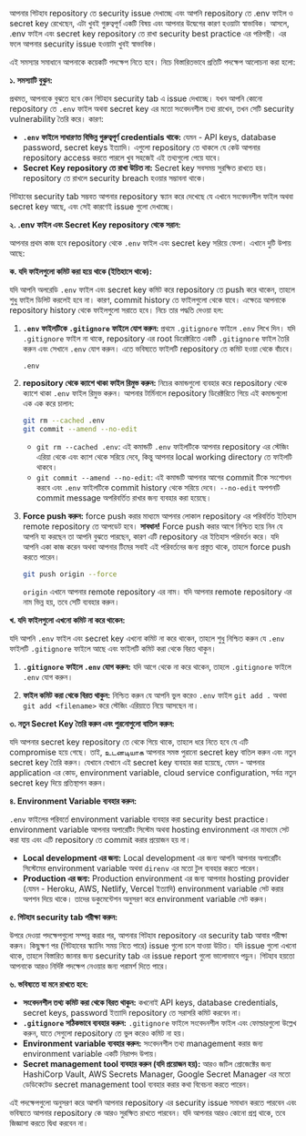 আপনার গিটহাব repository তে security issue দেখাচ্ছে এবং আপনি repository তে .env ফাইল ও secret key রেখেছেন, এটা খুবই গুরুত্বপূর্ণ একটি বিষয় এবং আপনার উদ্বেগের কারণ হওয়াটা স্বাভাবিক।  আসলে, .env ফাইল এবং secret key repository তে রাখা security best practice এর পরিপন্থী। এর ফলে আপনার security issue হওয়াটা খুবই স্বাভাবিক।

এই সমস্যার সমাধানে আপনাকে কয়েকটি পদক্ষেপ নিতে হবে। নিচে বিস্তারিতভাবে প্রতিটি পদক্ষেপ আলোচনা করা হলো:

**১. সমস্যাটি বুঝুন:**

প্রথমত, আপনাকে বুঝতে হবে কেন গিটহাব security tab এ issue দেখাচ্ছে। যখন আপনি কোনো repository তে `.env` ফাইল অথবা secret key এর মতো সংবেদনশীল তথ্য রাখেন, তখন সেটি security vulnerability তৈরি করে। কারণ:

*   **`.env` ফাইলে সাধারণত বিভিন্ন গুরুত্বপূর্ণ credentials থাকে:** যেমন - API keys, database password, secret keys ইত্যাদি। এগুলো repository তে থাকলে যে কেউ আপনার repository access করতে পারলে খুব সহজেই এই তথ্যগুলো পেয়ে যাবে।
*   **Secret Key repository তে রাখা উচিত না:** Secret key সবসময় সুরক্ষিত রাখতে হয়। repository তে রাখলে security breach হওয়ার সম্ভাবনা থাকে।

গিটহাবের security tab সম্ভবত আপনার repository স্ক্যান করে দেখেছে যে এখানে সংবেদনশীল ফাইল অথবা secret key আছে, এবং সেই কারণেই issue গুলো দেখাচ্ছে।

**২. .env ফাইল এবং Secret Key repository থেকে সরান:**

আপনার প্রথম কাজ হবে repository থেকে `.env` ফাইল এবং secret key সরিয়ে ফেলা। এখানে দুটি উপায় আছে:

**ক. যদি ফাইলগুলো কমিট করা হয়ে থাকে (ইতিহাসে থাকে):**

যদি আপনি অলরেডি `.env` ফাইল এবং secret key কমিট করে repository তে push করে থাকেন, তাহলে শুধু ফাইল ডিলিট করলেই হবে না। কারণ, commit history তে ফাইলগুলো থেকে যাবে। এক্ষেত্রে আপনাকে repository history থেকে ফাইলগুলো সরাতে হবে। নিচে তার পদ্ধতি দেওয়া হল:

1.  **`.env` ফাইলটিকে `.gitignore` ফাইলে যোগ করুন:**  প্রথমে `.gitignore` ফাইলে `.env` লিখে দিন।  যদি `.gitignore` ফাইল না থাকে, repository এর root ডিরেক্টরিতে একটি `.gitignore` ফাইল তৈরি করুন এবং সেখানে `.env` যোগ করুন। এতে ভবিষ্যতে ফাইলটি repository তে কমিট হওয়া থেকে বাঁচবে।

    ```
    .env
    ```

2.  **repository থেকে ক্যাশে থাকা ফাইল রিমুভ করুন:**  নিচের কমান্ডগুলো ব্যবহার করে repository থেকে ক্যাশে থাকা `.env` ফাইল রিমুভ করুন। আপনার টার্মিনালে repository ডিরেক্টরিতে গিয়ে এই কমান্ডগুলো এক এক করে চালান:

    ```bash
    git rm --cached .env
    git commit --amend --no-edit
    ```

    *   `git rm --cached .env`: এই কমান্ডটি `.env` ফাইলটিকে আপনার repository এর স্টেজিং এরিয়া থেকে এবং ক্যাশ থেকে সরিয়ে দেবে, কিন্তু আপনার local working directory তে ফাইলটি থাকবে।
    *   `git commit --amend --no-edit`: এই কমান্ডটি আপনার আগের commit টিকে সংশোধন করবে এবং `.env` ফাইলটিকে commit history থেকে সরিয়ে দেবে। `--no-edit` অপশনটি commit message অপরিবর্তিত রাখার জন্য ব্যবহার করা হয়েছে।

3.  **Force push করুন:**  force push করার মাধ্যমে আপনার লোকাল repository এর পরিবর্তিত ইতিহাস remote repository তে আপডেট হবে। **সাবধান!** Force push করার আগে নিশ্চিত হয়ে নিন যে আপনি যা করছেন তা আপনি বুঝতে পারছেন, কারণ এটি repository এর ইতিহাস পরিবর্তন করে। যদি আপনি একা কাজ করেন অথবা আপনার টিমের সবাই এই পরিবর্তনের জন্য প্রস্তুত থাকে, তাহলে force push করতে পারেন।

    ```bash
    git push origin --force
    ```

    `origin` এখানে আপনার remote repository এর নাম। যদি আপনার remote repository এর নাম ভিন্ন হয়, তবে সেটি ব্যবহার করুন।

**খ. যদি ফাইলগুলো এখনো কমিট না করে থাকেন:**

যদি আপনি `.env` ফাইল এবং secret key এখনো কমিট না করে থাকেন, তাহলে শুধু নিশ্চিত করুন যে `.env` ফাইলটি `.gitignore` ফাইলে আছে এবং ফাইলটি কমিট করা থেকে বিরত থাকুন।

1.  **`.gitignore` ফাইলে `.env` যোগ করুন:**  যদি আগে থেকে না করে থাকেন, তাহলে `.gitignore` ফাইলে `.env` যোগ করুন।

2.  **ফাইল কমিট করা থেকে বিরত থাকুন:**  নিশ্চিত করুন যে আপনি ভুল করেও `.env` ফাইল `git add .` অথবা `git add <filename>` করে স্টেজিং এরিয়াতে নিয়ে আসছেন না।

**৩. নতুন Secret Key তৈরি করুন এবং পুরনোগুলো বাতিল করুন:**

যদি আপনার secret key repository তে থেকে গিয়ে থাকে, তাহলে ধরে নিতে হবে যে এটি compromise হয়ে গেছে। তাই, உடனடியாக আপনার সমস্ত পুরানো secret key বাতিল করুন এবং নতুন secret key তৈরি করুন।  যেখানে যেখানে এই secret key ব্যবহার করা হয়েছে, যেমন - আপনার application এর কোড, environment variable, cloud service configuration, সর্বত্র নতুন secret key দিয়ে প্রতিস্থাপন করুন।

**৪. Environment Variable ব্যবহার করুন:**

`.env` ফাইলের পরিবর্তে environment variable ব্যবহার করা security best practice। environment variable আপনার অপারেটিং সিস্টেম অথবা hosting environment এর মাধ্যমে সেট করা যায় এবং এটি repository তে commit করার প্রয়োজন হয় না।

*   **Local development এর জন্য:** Local development এর জন্য আপনি আপনার অপারেটিং সিস্টেমের environment variable অথবা `direnv` এর মতো টুল ব্যবহার করতে পারেন।
*   **Production এর জন্য:** Production environment এর জন্য আপনার hosting provider (যেমন - Heroku, AWS, Netlify, Vercel ইত্যাদি) environment variable সেট করার অপশন দিয়ে থাকে। তাদের ডকুমেন্টেশন অনুসরণ করে environment variable সেট করুন।

**৫. গিটহাব security tab পরীক্ষা করুন:**

উপরে দেওয়া পদক্ষেপগুলো সম্পন্ন করার পর, আপনার গিটহাব repository এর security tab আবার পরীক্ষা করুন। কিছুক্ষণ পর (গিটহাবের স্ক্যানিং সময় নিতে পারে) issue গুলো চলে যাওয়া উচিত। যদি issue গুলো এখনো থাকে, তাহলে বিস্তারিত জানার জন্য security tab এর issue report গুলো ভালোভাবে পড়ুন। গিটহাব হয়তো আপনাকে আরও নির্দিষ্ট পদক্ষেপ নেওয়ার জন্য পরামর্শ দিতে পারে।

**৬. ভবিষ্যতে যা মনে রাখতে হবে:**

*   **সংবেদনশীল তথ্য কমিট করা থেকে বিরত থাকুন:**  কখনোই API keys, database credentials, secret keys, password ইত্যাদি repository তে সরাসরি কমিট করবেন না।
*   **`.gitignore` সঠিকভাবে ব্যবহার করুন:**  `.gitignore` ফাইলে সংবেদনশীল ফাইল এবং ফোল্ডারগুলো উল্লেখ করুন, যাতে সেগুলো repository তে ভুল করেও কমিট না হয়।
*   **Environment variable ব্যবহার করুন:**  সংবেদনশীল তথ্য management করার জন্য environment variable একটি নিরাপদ উপায়।
*   **Secret management tool ব্যবহার করুন (যদি প্রয়োজন হয়):**  আরও জটিল প্রোজেক্টের জন্য HashiCorp Vault, AWS Secrets Manager, Google Secret Manager এর মতো ডেডিকেটেড secret management tool ব্যবহার করার কথা বিবেচনা করতে পারেন।

এই পদক্ষেপগুলো অনুসরণ করে আপনি আপনার repository এর security issue সমাধান করতে পারবেন এবং ভবিষ্যতে আপনার repository কে আরও সুরক্ষিত রাখতে পারবেন। যদি আপনার আরও কোনো প্রশ্ন থাকে, তবে জিজ্ঞাসা করতে দ্বিধা করবেন না।

